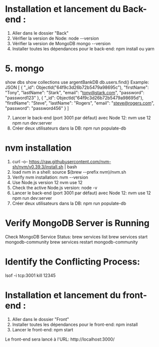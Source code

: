 # Installation et lancement du Back-end :

1. Aller dans le dossier "Back"
2. Vérifier la version de Node:
node --version
3. Vérifier la version de MongoDB
mongo --version
4. Installer toutes les dépendances pour le back-end:
npm install ou yarn

# 5. mongo
show dbs
show collections
use argentBankDB
db.users.find()
Example: JSON
[
  { 
    "_id": ObjectId("64f9c3d26b72b5479a98695c"), 
    "firstName": "Tony", 
    "lastName": "Stark", 
    "email": "tony@stark.com", 
    "password": "password123" 
  },
  { 
    "_id": ObjectId("64f9c3d26b72b5479a98695d"), 
    "firstName": "Steve", 
    "lastName": "Rogers", 
    "email": "steve@rogers.com", 
    "password": "password456" 
  }
]

7. Lancer le back-end (port 3001 par défaut) avec Node 12:
nvm use 12
npm run dev:server
8. Créer deux utilisateurs dans la DB:
npm run populate-db

# nvm installation
1. curl -o- https://raw.githubusercontent.com/nvm-sh/nvm/v0.39.3/install.sh | bash
2. load nvm in a shell:
source $(brew --prefix nvm)/nvm.sh
3. Verify nvm installation:
nvm --version
4. Use Node.js version 12
nvm use 12
5. Check the active Node.js version:
node -v
6. Lancer le back-end (port 3001 par défaut) avec Node 12:
nvm use 12
npm run dev:server
7. Créer deux utilisateurs dans la DB:
npm run populate-db

# Verify MongoDB Server is Running

Check MongoDB Service Status:
brew services list 
brew services start mongodb-community
brew services restart mongodb-community

# Identify the Conflicting Process:
lsof -i tcp:3001
kill 12345

# Installation et lancement du front-end :
1. Aller dans le dossier "Front"
2. Installer toutes les dépendances pour le front-end:
npm install
3. Lancer le front-end:
npm start

Le front-end sera lancé à l'URL: http://localhost:3000/
